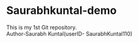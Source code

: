 # Saurabhkuntal-demo
This is my 1st Git repository.
<br>
Author-Saurabh Kuntal(userID- SaurabhKuntal110)
